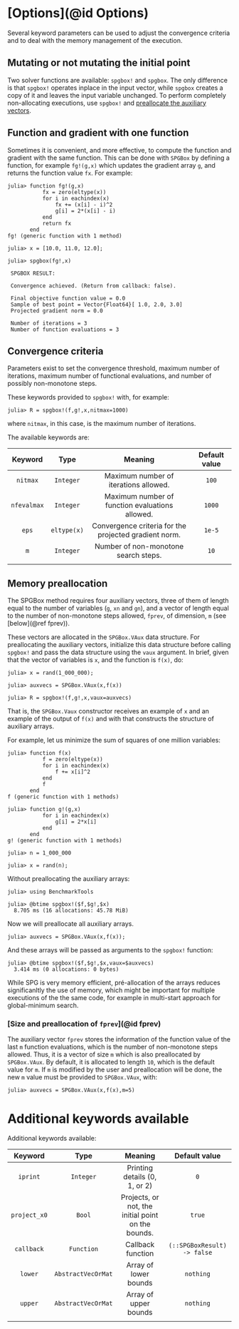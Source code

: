 # [Options](@id Options)

Several keyword parameters can be used to adjust the convergence
criteria and to deal with the memory management of the execution.  

## Mutating or not mutating the initial point

Two solver functions are available: `spgbox!` and `spgbox`. The only difference is that `spgbox!` operates inplace in the input vector, while `spgbox` creates a copy of it and leaves the input variable unchanged. To perform completely non-allocating executions, use `spgbox!` and [preallocate the auxiliary vectors](https://m3g.github.io/SPGBox.jl/stable/options/#Memory-preallocation).

## Function and gradient with one function

Sometimes it is convenient, and more effective, to compute the function and gradient with the same function.
This can be done with `SPGBox` by defining a function, for example `fg!(g,x)` which updates the gradient array `g`,
and returns the function value `fx`. For example:

```julia-repl
julia> function fg!(g,x)
           fx = zero(eltype(x))
           for i in eachindex(x)
               fx += (x[i] - i)^2
               g[i] = 2*(x[i] - i)
           end
           return fx
       end
fg! (generic function with 1 method)

julia> x = [10.0, 11.0, 12.0];

julia> spgbox(fg!,x)

 SPGBOX RESULT: 

 Convergence achieved. (Return from callback: false). 

 Final objective function value = 0.0
 Sample of best point = Vector{Float64}[ 1.0, 2.0, 3.0]
 Projected gradient norm = 0.0

 Number of iterations = 3
 Number of function evaluations = 3
```

## Convergence criteria

Parameters exist to set the convergence threshold, maximum number of
iterations, maximum number of functional evaluations, and number of
possibly non-monotone steps.

These keywords provided to `spgbox!` with, for example:

```julia-repl
julia> R = spgbox!(f,g!,x,nitmax=1000)
```

where `nitmax`, in this case, is the maximum number of iterations.

The available keywords are:

| Keyword       | Type          |Meaning        | Default value  |
|:-------------:|:-------------:|:-------------:|:--------------:|
| `nitmax`      | `Integer` | Maximum number of iterations allowed. | `100` |
| `nfevalmax`   | `Integer` | Maximum number of function evaluations allowed. | `1000` |
| `eps`         | `eltype(x)` | Convergence criteria for the projected gradient norm. | `1e-5` |
| `m`           | `Integer` | Number of non-monotone search steps.  | `10` |
|    |  | |  |

## Memory preallocation

The SPGBox method requires four auxiliary vectors, three of them of
length equal to the number of variables (`g`, `xn` and `gn`), 
and a vector of length equal to
the number of non-monotone steps allowed, `fprev`, of dimension, `m` 
(see [below](@ref fprev)). 

These vectors are allocated in the `SPGBox.VAux` data structure. For
preallocating the auxiliary vectors, initialize this data structure
before calling `spgbox!` and pass the data structure using the
`vaux` argument. In brief, given that the vector of variables is `x`, 
and the function is `f(x)`, do:

```julia-repl
julia> x = rand(1_000_000);

julia> auxvecs = SPGBox.VAux(x,f(x))

julia> R = spgbox!(f,g!,x,vaux=auxvecs)

```
That is, the `SPGBox.Vaux` constructor receives an example of `x` and an example of the output of `f(x)`
and with that constructs the structure of auxiliary arrays. 

For example, let us minimize the sum of squares of one million variables:

```julia-repl
julia> function f(x)
           f = zero(eltype(x))
           for i in eachindex(x)
               f += x[i]^2
           end
           f
       end
f (generic function with 1 methods)

julia> function g!(g,x)
           for i in eachindex(x)
               g[i] = 2*x[i]
           end
       end
g! (generic function with 1 methods)

julia> n = 1_000_000

julia> x = rand(n);

```

Without preallocating the auxiliary arrays:

```julia-repl
julia> using BenchmarkTools

julia> @btime spgbox!($f,$g!,$x)
  8.705 ms (16 allocations: 45.78 MiB)

```

Now we will preallocate all auxiliary arrays. 

```julia-repl
julia> auxvecs = SPGBox.VAux(x,f(x));

```
And these arrays will be passed as arguments to the `spgbox!` function:

```julia-repl
julia> @btime spgbox!($f,$g!,$x,vaux=$auxvecs)
  3.414 ms (0 allocations: 0 bytes)

```

While SPG is very memory efficient, pré-allocation of the arrays reduces
significanltly the use of memory, which might be important for multiple
executions of the the same code, for example in multi-start approach for
global-minimum search.

### [Size and preallocation of `fprev`](@id fprev)

The auxiliary vector `fprev` stores the information of the function value of the
last `m` function evaluations, which is the number of non-monotone
steps allowed. Thus, it is a vector of size `m` which is also
preallocated by `SPGBox.VAux`. By default, it is allocated to length
`10`, which is the default value for `m`. If `m` is modified by the
user and preallocation will be done, the new `m` value must be provided
to `SPGBox.VAux`, with:

```julia-repl
julia> auxvecs = SPGBox.VAux(x,f(x),m=5)

```

# Additional keywords available

Additional keywords available:

| Keyword       | Type          |Meaning        | Default value  |
|:-------------:|:-------------:|:-------------:|:--------------:|
| `iprint`      | `Integer` | Printing details (0, 1, or 2) | `0` |
| `project_x0`  | `Bool` | Projects, or not, the initial point on the bounds. | `true` |
| `callback`  | `Function` | Callback function  | `(::SPGBoxResult) -> false` |
| `lower`  | `AbstractVecOrMat` | Array of lower bounds  | `nothing` |
| `upper`  | `AbstractVecOrMat` | Array of upper bounds  | `nothing` |
|          |             |                        |           | 




